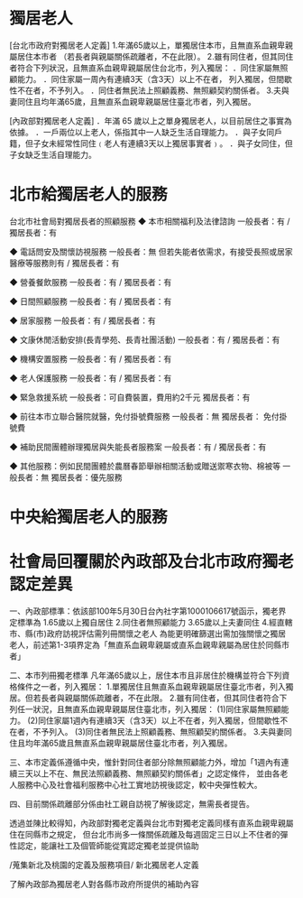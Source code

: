 # 獨居老人

[台北市政府對獨居老人定義]
1.年滿65歲以上，單獨居住本市，且無直系血親卑親屬居住本市者
（若長者與親屬關係疏離者，不在此限）。
2.雖有同住者，但其同住者符合下列狀況，且無直系血親卑親屬居住台北市，列入獨居：
．同住家屬無照顧能力。
．同住家屬一周內有連續3天（含3天）以上不在者， 列入獨居，但間歇性不在者，不予列入。
．同住者無民法上照顧義務、無照顧契約關係者。
3.夫與妻同住且均年滿65歲，且無直系血親卑親屬居住臺北市者，列入獨居。

[內政部對獨居老人定義]
．年滿 65 歲以上之單身獨居老人，以目前居住之事實為依據。
．一戶兩位以上老人，係指其中一人缺乏生活自理能力。
．與子女同戶籍，但子女未經常性同住﹙老人有連續3天以上獨居事實者﹚。
．與子女同住，但子女缺乏生活自理能力。

# 北市給獨居老人的服務
台北市社會局對獨居長者的照顧服務
◆ 本市相關福利及法律諮詢
一般長者：有 / 獨居長者：有

◆ 電話問安及關懷訪視服務
一般長者：無
但若失能者依需求，有接受長照或居家醫療等服務則有 / 獨居長者：有

◆ 營養餐飲服務
一般長者：有 / 獨居長者：有

◆ 日間照顧服務
一般長者：有 / 獨居長者：有

◆ 居家服務
一般長者：有 / 獨居長者：有

◆ 文康休閒活動安排(長青學苑、長青社團活動)
一般長者：有 / 獨居長者：有

◆ 機構安置服務
一般長者：有 / 獨居長者：有

◆ 老人保護服務
一般長者：有 / 獨居長者：有

◆ 緊急救援系統
一般長者：可自費裝置，費用約2千元
獨居長者：有

◆ 前往本市立聯合醫院就醫，免付掛號費服務
一般長者：無
獨居長者： 免付掛號費

◆ 補助民間團體辦理獨居與失能長者服務案
一般長者：有 / 獨居長者：有

◆ 其他服務：例如民間團體於農曆春節舉辦相關活動或贈送禦寒衣物、棉被等
一般長者：無
獨居長者：優先服務
# 中央給獨居老人的服務

# 社會局回覆關於內政部及台北市政府獨老認定差異
一、內政部標準：依該部100年5月30日台內社字第1000106617號函示，獨老界定標準為
1.65歲以上獨自居住
2.同住者無照顧能力
3.65歲以上夫妻同住
4.經直轄市、縣(市)政府訪視評估需列冊關懷之老人
為能更明確篩選出需加強關懷之獨居老人，前述第1-3項界定為「無直系血親卑親屬或直系血親卑親屬為居住於同縣市者」

二、本市列冊獨老標準
凡年滿65歲以上，居住本市且非居住於機構並符合下列資格條件之一者，列入獨居：
1.單獨居住且無直系血親卑親屬居住臺北市者，列入獨居。但若長者與親屬關係疏離者，不在此限。
2.雖有同住者，但其同住者符合下列任一狀況，且無直系血親卑親屬居住臺北市，列入獨居：
(1)同住家屬無照顧能力。
(2)同住家屬1週內有連續3天（含3天）以上不在者，列入獨居，但間歇性不在者，不予列入。
(3)同住者無民法上照顧義務、無照顧契約關係者。
3.夫與妻同住且均年滿65歲且無直系血親卑親屬居住臺北市者，列入獨居。

三、本市定義係遵循中央，惟針對同住者部分除無照顧能力外，增加「1週內有連續三天以上不在、無民法照顧義務、無照顧契約關係者」之認定條件，
並由各老人服務中心及社會福利服務中心社工實地訪視後認定，較中央彈性較大。

四、目前關係疏離部分係由社工親自訪視了解後認定，無需長者提告。

透過並陳比較得知，內政部對獨老定義與台北市對獨老定義同樣有直系血親卑親屬住在同縣市之規定，
但台北市尚多一條關係疏離及每週固定三日以上不住者的彈性認定，能讓社工及個管師能從寬認定獨老並提供協助


/蒐集新北及桃園的定義及服務項目/
新北獨居老人定義


了解內政部為獨居老人對各縣市政府所提供的補助內容